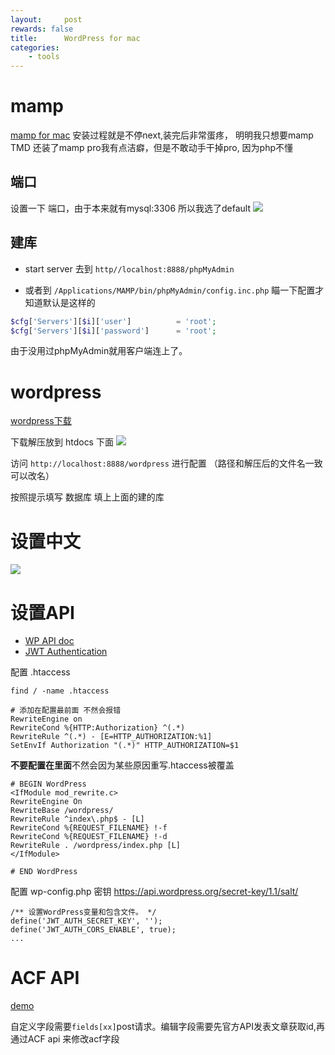 ```yaml
---
layout:     post
rewards: false
title:      WordPress for mac
categories:
    - tools
---
```


# mamp

[mamp for mac](https://www.mamp.info/en/downloads/)
安装过程就是不停next,装完后非常蛋疼，<span class='heimu'> 明明我只想要mamp TMD 还装了mamp pro我有点洁癖，但是不敢动手干掉pro, </span> 因为php不懂

## 端口
设置一下 端口，由于本来就有mysql:3306 所以我选了default
![](https://cdn.jsdelivr.net/gh/631068264/img/006tNbRwgy1fxpu9anyedj315o0tiqgs.jpg)

## 建库
- start server 去到 `http//localhost:8888/phpMyAdmin`

- 或者到 `/Applications/MAMP/bin/phpMyAdmin/config.inc.php` 瞄一下配置才知道默认是这样的

```php
$cfg['Servers'][$i]['user']          = 'root';
$cfg['Servers'][$i]['password']      = 'root';
```

由于没用过phpMyAdmin就用客户端连上了。



# wordpress

[wordpress下载](https://wordpress.org/download/)

下载解压放到 htdocs 下面
![](https://cdn.jsdelivr.net/gh/631068264/img/006tNbRwgy1fxq0a9dan8j30tu0oedk1.jpg)

访问 `http://localhost:8888/wordpress` 进行配置 （路径和解压后的文件名一致 可以改名）

按照提示填写 数据库 填上上面的建的库

# 设置中文
![](https://cdn.jsdelivr.net/gh/631068264/img/006tNbRwgy1fxq1dalt76j31om0daq3f.jpg)

# 设置API
- [WP API doc](https://developer.wordpress.org/rest-api/reference/)
- [JWT Authentication](https://wordpress.org/plugins/jwt-authentication-for-wp-rest-api/)

配置 .htaccess
```shell
find / -name .htaccess

# 添加在配置最前面 不然会报错
RewriteEngine on
RewriteCond %{HTTP:Authorization} ^(.*)
RewriteRule ^(.*) - [E=HTTP_AUTHORIZATION:%1]
SetEnvIf Authorization "(.*)" HTTP_AUTHORIZATION=$1
```
**不要配置在里面**不然会因为某些原因重写.htaccess被覆盖
```
# BEGIN WordPress
<IfModule mod_rewrite.c>
RewriteEngine On
RewriteBase /wordpress/
RewriteRule ^index\.php$ - [L]
RewriteCond %{REQUEST_FILENAME} !-f
RewriteCond %{REQUEST_FILENAME} !-d
RewriteRule . /wordpress/index.php [L]
</IfModule>

# END WordPress
```


配置 wp-config.php 密钥 https://api.wordpress.org/secret-key/1.1/salt/
```shell
/** 设置WordPress变量和包含文件。 */
define('JWT_AUTH_SECRET_KEY', '');
define('JWT_AUTH_CORS_ENABLE', true);
...

```


# ACF API

[demo](https://github.com/airesvsg/acf-to-rest-api-example)

自定义字段需要`fields[xx]`post请求。编辑字段需要先官方API发表文章获取id,再通过ACF api 来修改acf字段

